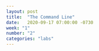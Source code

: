 ```yaml
---
layout: post
title:  "The Command Line"
date:   2020-09-17 07:00:00 -0730
week: "1"
number: "2"
categories: "labs"
---
```

